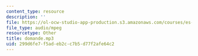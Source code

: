 ```yaml
---
content_type: resource
description: ''
file: https://ol-ocw-studio-app-production.s3.amazonaws.com/courses/es-s41-speak-italian-with-your-mouth-full-spring-2012/299d6fe7f5adeb2cc7b5d77f2afe64c2_domande.mp3
file_type: audio/mpeg
resourcetype: Other
title: domande.mp3
uid: 299d6fe7-f5ad-eb2c-c7b5-d77f2afe64c2
---
```

